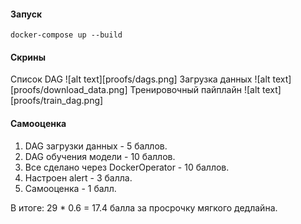 #### Запуск
```
docker-compose up --build
```

#### Скрины
Список DAG
![alt text][proofs/dags.png]
Загрузка данных
![alt text][proofs/download_data.png]
Тренировочный пайплайн
![alt text][proofs/train_dag.png]

#### Самооценка
1. DAG загрузки данных - 5 баллов.
2. DAG обучения модели - 10 баллов.
3. Все сделано через DockerOperator - 10 баллов.
4. Настроен alert - 3 балла.
5. Самооценка - 1 балл.

В итоге: 29 * 0.6 = 17.4 балла за просрочку мягкого дедлайна.